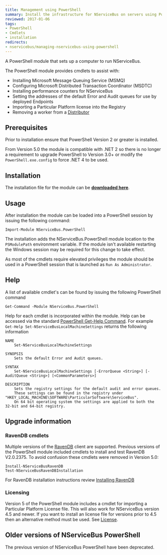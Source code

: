 ```yaml
---
title: Management using PowerShell
summary: Install the infrastructure for NServiceBus on servers using PowerShell.
reviewed: 2017-01-06
tags:
- PowerShell
- Cmdlets
- installation
redirects:
- nservicebus/managing-nservicebus-using-powershell
---
```


A PowerShell module that sets up a computer to run NServiceBus.

The PowerShell module provides cmdlets to assist with:

 * Installing Microsoft Message Queuing Service (MSMQ)
 * Configuring Microsoft Distributed Transaction Coordinator (MSDTC)
 * Installing performance counters for NServiceBus
 * Setting the addresses of the default Error and Audit queues for use by deployed Endpoints
 * Importing a Particular Platform license into the Registry
 * Removing a worker from a [Distributor](/nservicebus/msmq/distributor/)


## Prerequisites

Prior to installation ensure that PowerShell Version 2 or greater is installed.

From Version 5.0 the module is compatible with .NET 2 so there is no longer a requirement to upgrade PowerShell to Version 3.0+ or modify the `PowerShell.exe.config` to force .NET 4 to be used.


## Installation

The installation file for the module can be **[downloaded here](https://github.com/particular/NServiceBus.PowerShell/releases/latest)**.


## Usage

After installation the module can be loaded into a PowerShell session by issuing the following command:

	Import-Module NServiceBus.PowerShell

The installation adds the NServiceBus.PowerShell module location to the `PSModulePath` environment variable. If the module isn't available restarting the Windows session may be required for this change to take effect.

As most of the cmdlets require elevated privileges the module should be used in a PowerShell session that is launched as `Run As Administrator`.

## Help

A list of available cmdlet's can be found by issuing the following PowerShell command

	Get-Command -Module NServiceBus.PowerShell

Help for each cmdlet is incorporated within the module. Help can be accessed via the standard [PowerShell Get-Help Command](https://technet.microsoft.com/en-us/library/ee176848.aspx). For example `Get-Help Set-NServiceBusLocalMachineSettings` returns the following information

```no-highlight
NAME
    Set-NServiceBusLocalMachineSettings

SYNOPSIS
    Sets the default Error and Audit queues.

SYNTAX
    Set-NServiceBusLocalMachineSettings [-ErrorQueue <String>] [-AuditQueue <String>] [<CommonParameters>]

DESCRIPTION
    Sets the registry settings for the default audit and error queues.
    These settings can be found in the registry under "HKEY_LOCAL_MACHINE\SOFTWARE\ParticularSoftware\ServiceBus".
    On 64 bit operating system the settings are applied to both the 32-bit and 64-bit registry.
```

## Upgrade information


### RavenDB cmdlets

Multiple versions of the [RavenDB](/nservicebus/ravendb/version-compatibility.md) client are supported. Previous versions of the PowerShell module included cmdlets to install and test RavenDB V2.0.2375. To avoid confusion these cmdlets were removed in Version 5.0:

```no-highlight
Install-NServiceBusRavenDB
Test-NServiceBusRavenDBInstallation
```

For RavenDB installation instructions review [Installing RavenDB](/nservicebus/ravendb/installation.md)


### Licensing

Version 5 of the PowerShell module includes a cmdlet for importing a Particular Platform License file. This will also work for NServiceBus version 4.5 and newer. If you want to install an license file for versions prior to 4.5 then an alternative method must be used. See [License](/nservicebus/licensing/).


## Older versions of NServiceBus PowerShell

The previous version of NServiceBus PowerShell have been deprecated.
